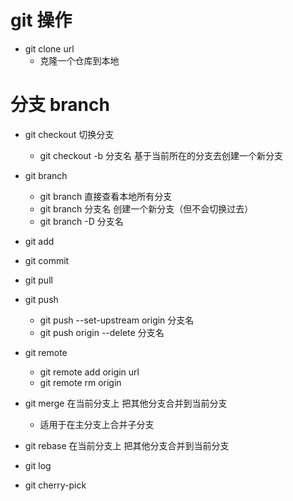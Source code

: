 # git 操作

- git clone url
  - 克隆一个仓库到本地

# 分支 branch

- git checkout 切换分支
  - git checkout -b 分支名 基于当前所在的分支去创建一个新分支

- git branch
  - git branch 直接查看本地所有分支
  - git branch 分支名 创建一个新分支（但不会切换过去）
  - git branch -D 分支名

- git add

- git commit 

- git pull

- git push
  - git push --set-upstream origin 分支名
  - git push origin --delete 分支名

- git remote 
  - git remote add origin url 
  - git remote rm origin

- git merge 在当前分支上 把其他分支合并到当前分支
  - 适用于在主分支上合并子分支

- git rebase 在当前分支上 把其他分支合并到当前分支

- git log

- git cherry-pick

